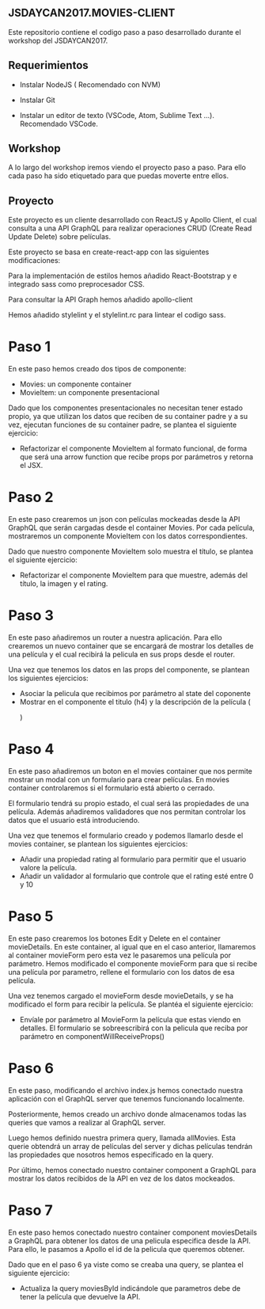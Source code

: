 ## JSDAYCAN2017.MOVIES-CLIENT

Este repositorio contiene el codigo paso a paso desarrollado durante el workshop del JSDAYCAN2017.

## Requerimientos

* Instalar NodeJS ( Recomendado con NVM)

* Instalar Git

* Instalar un editor de texto (VSCode, Atom, Sublime Text ...). Recomendado VSCode.

## Workshop

A lo largo del workshop iremos viendo el proyecto paso a paso. Para ello cada paso ha sido etiquetado para que puedas moverte entre ellos.

## Proyecto

Este proyecto es un cliente desarrollado con ReactJS y Apollo Client, el cual consulta a una API GraphQL para realizar
operaciones CRUD (Create Read Update Delete) sobre películas.

Este proyecto se basa en create-react-app con las siguientes modificaciones:

Para la implementación de estilos hemos añadido React-Bootstrap y e integrado sass como preprocesador CSS.

Para consultar la API Graph hemos añadido apollo-client

Hemos añadido stylelint y el stylelint.rc para lintear el codigo sass.

# Paso 1

En este paso hemos creado dos tipos de componente:
- Movies: un componente container
- MovieItem: un componente presentacional

Dado que los componentes presentacionales no necesitan tener estado propio,
ya que utilizan los datos que reciben de su container padre y a su vez, ejecutan
funciones de su container padre, se plantea el siguiente ejercicio:

- Refactorizar el componente MovieItem al formato funcional, de forma que será una
  arrow function que recibe props por parámetros y retorna el JSX.

# Paso 2

En este paso crearemos un json con películas mockeadas desde la API GraphQL que serán cargadas desde el container Movies.
Por cada película, mostraremos un componente MovieItem con los datos correspondientes.

Dado que nuestro componente MovieItem solo muestra el título, se plantea el siguiente ejercicio:

- Refactorizar el componente MovieItem para que muestre, además del título, la imagen y el rating.

# Paso 3

En este paso añadiremos un router a nuestra aplicación. Para ello crearemos un nuevo container que se encargará 
de mostrar los detalles de una película y el cual recibirá la pelicula en sus props desde el router.

Una vez que tenemos los datos en las props del componente, se plantean los siguientes ejercicios:

- Asociar la pelicula que recibimos por parámetro al state del coponente
- Mostrar en el componente el titulo (h4) y la descripción de la película (<p>)

# Paso 4

En este paso añadiremos un boton en el movies container que nos permite mostrar un modal con un formulario para crear películas.
En movies container controlaremos si el formulario está abierto o cerrado.

El formulario tendrá su propio estado, el cual será las propiedades de una película. Además añadiremos validadores que nos permitan
controlar los datos que el usuario está introduciendo.

Una vez que tenemos el formulario creado y podemos llamarlo desde el movies container, se plantean los siguientes ejercicios:

- Añadir una propiedad rating al formulario para permitir que el usuario valore la película.
- Añadir un validador al formulario que controle que el rating esté entre 0 y 10

# Paso 5

En este paso crearemos los botones Edit y Delete en el container movieDetails.
En este container, al igual que en el caso anterior, llamaremos al container movieForm pero esta vez le pasaremos una película por parámetro.
Hemos modificado el componente movieForm para que si recibe una película por parametro, rellene el formulario con los datos de esa película.

Una vez tenemos cargado el movieForm desde movieDetails, y se ha modificado el form para recibir la película. Se plantéa el siguiente ejercicio:

- Envíale por parámetro al MovieForm la película que estas viendo en detalles. El formulario se sobreescribirá con la pelicula que reciba por parámetro en componentWillReceiveProps()

# Paso 6

En este paso, modificando el archivo index.js hemos conectado nuestra aplicación con el GraphQL server que tenemos funcionando localmente.

Posteriormente, hemos creado un archivo donde almacenamos todas las queries que vamos a realizar al GraphQL server.

Luego hemos definido nuestra primera query, llamada allMovies. Esta querie obtendrá un array de películas del server y dichas películas
tendrán las propiedades que nosotros hemos especificado en la query.

Por último, hemos conectado nuestro container component a GraphQL para mostrar los datos recibidos de la API en vez de los datos mockeados.

# Paso 7


En este paso hemos conectado nuestro container component moviesDetails a GraphQL para obtener los datos de una pelicula especifica desde la API.
Para ello, le pasamos a Apollo el id de la pelicula que queremos obtener.

Dado que en el paso 6 ya viste como se creaba una query, se plantea el siguiente ejercicio:

- Actualiza la query moviesById indicándole que parametros debe de tener la película que devuelve la API.

